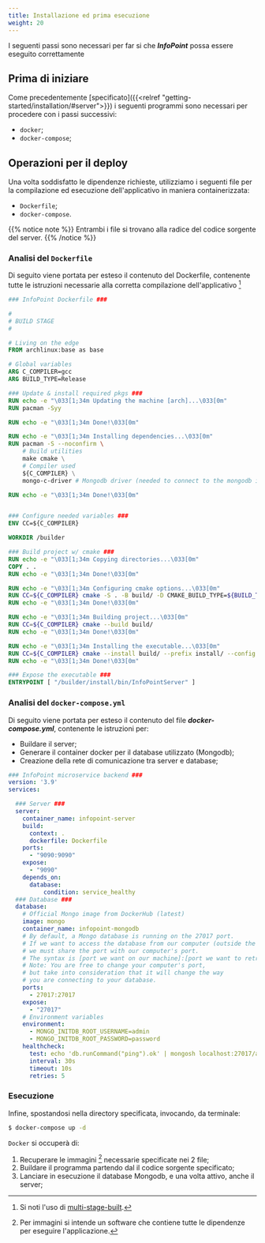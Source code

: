 ```yaml
---
title: Installazione ed prima esecuzione
weight: 20
---
```


I seguenti passi sono necessari per far si che ***InfoPoint*** possa essere eseguito correttamente

## Prima di iniziare

Come precedentemente [specificato]({{<relref "getting-started/installation/#server">}}) i seguenti programmi sono necessari per procedere con i passi successivi:
+ `docker`;
+ `docker-compose`;

## Operazioni per il deploy

Una volta soddisfatto le dipendenze richieste, utilizziamo i seguenti file per la compilazione ed esecuzione dell'applicativo in maniera containerizzata:

+ `Dockerfile`;
+ `docker-compose`.

{{% notice note %}}
Entrambi i file si trovano alla radice del codice sorgente del server.
{{% /notice %}}

### Analisi del `Dockerfile`
Di seguito viene portata per esteso il contenuto del Dockerfile, contenente tutte le istruzioni necessarie alla corretta compilazione dell'applicativo [^1]


```dockerfile
### InfoPoint Dockerfile ###

#
# BUILD STAGE
#

# Living on the edge
FROM archlinux:base as base

# Global variables
ARG C_COMPILER=gcc
ARG BUILD_TYPE=Release

### Update & install required pkgs ###
RUN echo -e "\033[1;34m Updating the machine [arch]...\033[0m"
RUN pacman -Syy

RUN echo -e "\033[1;34m Done!\033[0m"

RUN echo -e "\033[1;34m Installing dependencies...\033[0m"
RUN pacman -S --noconfirm \
    # Build utilities
    make cmake \
    # Compiler used
    ${C_COMPILER} \
    mongo-c-driver # Mongodb driver (needed to connect to the mongodb instance)

RUN echo -e "\033[1;34m Done!\033[0m"


### Configure needed variables ###
ENV CC=${C_COMPILER}

WORKDIR /builder

### Build project w/ cmake ###
RUN echo -e "\033[1;34m Copying directories...\033[0m"
COPY . .
RUN echo -e "\033[1;34m Done!\033[0m"

RUN echo -e "\033[1;34m Configuring cmake options...\033[0m"
RUN CC=${C_COMPILER} cmake -S . -B build/ -D CMAKE_BUILD_TYPE=${BUILD_TYPE}
RUN echo -e "\033[1;34m Done!\033[0m"

RUN echo -e "\033[1;34m Building project...\033[0m"
RUN CC=${C_COMPILER} cmake --build build/
RUN echo -e "\033[1;34m Done!\033[0m"

RUN echo -e "\033[1;34m Installing the executable...\033[0m"
RUN CC=${C_COMPILER} cmake --install build/ --prefix install/ --config ${BUILD_TYPE}
RUN echo -e "\033[1;34m Done!\033[0m"

### Expose the executable ###
ENTRYPOINT [ "/builder/install/bin/InfoPointServer" ]
```

### Analisi del `docker-compose.yml`
Di seguito viene portata per esteso il contenuto del file ***docker-compose.yml***, contenente le istruzioni per:
+ Buildare il server;
+ Generare il container docker per il database utilizzato (Mongodb);
+ Creazione della rete di comunicazione tra server e database;


```yaml
### InfoPoint microservice backend ###
version: '3.9'
services:

  ### Server ###
  server:
    container_name: infopoint-server
    build:
      context: .
      dockerfile: Dockerfile
    ports:
      - "9090:9090"
    expose:
      - "9090"
    depends_on:
      database:
          condition: service_healthy
  ### Database ###
  database:
    # Official Mongo image from DockerHub (latest)
    image: mongo
    container_name: infopoint-mongodb
    # By default, a Mongo database is running on the 27017 port.
    # If we want to access the database from our computer (outside the container),
    # we must share the port with our computer's port.
    # The syntax is [port we want on our machine]:[port we want to retrieve in the container]
    # Note: You are free to change your computer's port,
    # but take into consideration that it will change the way
    # you are connecting to your database.
    ports:
      - 27017:27017
    expose:
      - "27017"
    # Environment variables
    environment:
      - MONGO_INITDB_ROOT_USERNAME=admin
      - MONGO_INITDB_ROOT_PASSWORD=password
    healthcheck:
      test: echo 'db.runCommand("ping").ok' | mongosh localhost:27017/admin --quiet
      interval: 30s
      timeout: 10s
      retries: 5
```

### Esecuzione

Infine, spostandosi nella directory specificata, invocando, da terminale:

```bash
$ docker-compose up -d
```

`Docker` si occuperà di:
1. Recuperare le immagini [^2] necessarie specificate nei 2 file;
2. Buildare il programma partendo dal il codice sorgente specificato;
3. Lanciare in esecuzione il database Mongodb, e una volta attivo, anche il server;

[^1]: Si noti l'uso di [multi-stage-built](https://docs.docker.com/build/building/multi-stage/).
[^2]: Per immagini si intende un software che contiene tutte le dipendenze per eseguire l'applicazione.
